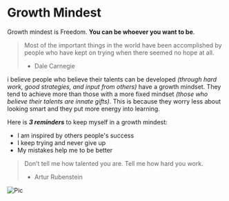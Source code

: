 # Growth Mindest  

Growth mindest is Freedom. **You can be whoever you want to be**. 

> Most of the important things in the world have been accomplished by people who have kept on trying when there seemed no hope at all. 
> - Dale Carnegie  

i believe people who believe their talents can be developed _(through hard work, good strategies, and input from others)_ have a growth mindset. They tend to achieve more than those with a more fixed mindset _(those who believe their talents are innate gifts)_. This is because they worry less about looking smart and they put more energy into learning. 


Here is **_3 reminders_** to keep myself in a growth mindest:

* I am inspired by others people's success
* I keep trying and never give up
* My mistakes help me to be better

> Don’t tell me how talented you are. Tell me how hard you work. 
> - Artur Rubenstein


![Pic](https://metrifit.com/wp-content/uploads/2020/08/growthmindsetlandscape.jpg)